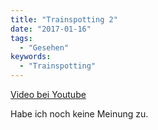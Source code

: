 ```yaml
---
title: "Trainspotting 2"
date: "2017-01-16"
tags:
  - "Gesehen"
keywords:
  - "Trainspotting"
---
```


<a href="https://www.youtube.com/watch?v=EsozpEE543w">Video bei Youtube</a>

Habe ich noch keine Meinung zu.
